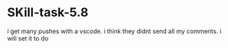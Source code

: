 # SKill-task-5.8
i get many pushes with a vscode. i think they didnt send all my comments. i will set it to do
